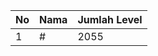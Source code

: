| No | Nama            | Jumlah Level |
|----|-----------------|--------------|
| 1  | #    |    2055        |
